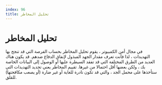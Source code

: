 ```yaml
---
index: 96
title: تحليل المخاطر
---
```

# تحليل المخاطر

في مجال أمن الكمبيوتر ، يقوم تحليل المخاطر بحساب الفرصة التي قد تنجح بها التهديدات ، لذا فأنت تعرف مقدار الجهد المبذول لإنفاق الدفاع ضدهم. قد يكون هناك العديد من الطرق المختلفة التي قد تفقد السيطرة عليها أو الوصول إلى البيانات الخاصة بك ، ولكن بعضها أقل احتمالا من غيرها. تقييم المخاطر يعني تحديد التهديدات التي ستأخذها على محمل الجد ، والتي قد تكون نادرة للغاية أو غير ضارة (أو يصعب مكافحتها) للقلق.